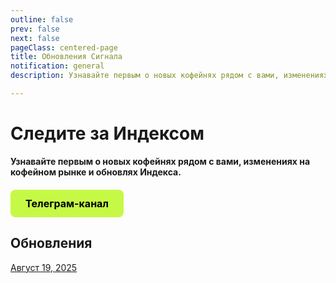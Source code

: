 ```yaml
---
outline: false
prev: false
next: false
pageClass: centered-page
title: Обновления Сигнала
notification: general
description: Узнавайте первым о новых кофейнях рядом с вами, изменениях на кофейном рынке и обновлях Индекса

---
```


# Следите за Индексом

**Узнавайте первым о новых кофейнях рядом с вами, изменениях на кофейном рынке и обновлях Индекса.**

<div class="start-button-container">
  <a href="https://t.me/runscale" class="btn btn-primary" rel="noopener noreferrer"><strong>Телеграм-канал</strong></a>
</div>

## Обновления

[Август 19, 2025](/index/smr/changelog/19-08-2025.md) <Badge type="warning" text="Самара" /> <Badge type="tip" text="public" /> <Badge type="info" text="v1.0.0" />


<style>
/* --- ОБЩИЕ СТИЛИ ДЛЯ ВСЕХ КНОПОК --- */
.btn {
  display: inline-block;
  padding: 12px 24px;
  border-radius: 8px;
  font-weight: 700;
  font-size: 16px;
  text-align: center;
  text-decoration: none;
  transition: all 0.3s ease;
  cursor: pointer;
  border: none;
  margin: 10px 0;
}

.btn:hover {
  transform: translateY(-2px);
  text-decoration: none !important;
}

/* --- СТИЛЬ ОСНОВНОЙ КНОПКИ (ЯРКАЯ) --- */
.btn-primary {
  background-color: #C5F946; /* Яркий лаймовый */
  color: #000 !important;
}

.btn-primary:hover {
  background-color: #347b6c; /* Темный при наведении */
  color: white !important;
}

/* --- Контейнер для отдельной кнопки --- */
.start-button-container {
  margin: 20px 0;
  text-align: left;
}

.start-button-container .btn {
  display: inline-block;
  margin: 0;
}
</style>
